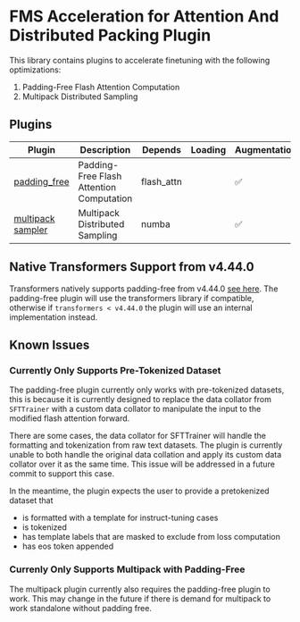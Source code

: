 # FMS Acceleration for Attention And Distributed Packing Plugin

This library contains plugins to accelerate finetuning with the following optimizations:

1. Padding-Free Flash Attention Computation
2. Multipack Distributed Sampling


## Plugins

Plugin | Description | Depends | Loading | Augmentation | Callbacks
--|--|--|--|--|--
[padding_free](./src/fms_acceleration_aadp/framework_plugin_padding_free.py) | Padding-Free Flash Attention Computation | flash_attn | | ✅ | 
[multipack sampler](./src/fms_acceleration_aadp/framework_plugin_multipack.py) | Multipack Distributed Sampling | numba | | ✅ | 


## Native Transformers Support from v4.44.0
Transformers natively supports padding-free from v4.44.0 [see here](https://github.com/huggingface/transformers/pull/31629). The padding-free plugin will use the transformers library if compatible, 
otherwise if `transformers < v4.44.0` the plugin will use an internal implementation instead.

## Known Issues

### Currently Only Supports Pre-Tokenized Dataset

The padding-free plugin currently only works with pre-tokenized datasets, this is because it is currently designed to replace 
the data collator from `SFTTrainer` with a custom data collator to manipulate the input to the modified flash attention forward. 

There are some cases, the data collator for SFTTrainer will handle the formatting and tokenization from raw text datasets. The plugin
is currently unable to both handle the original data collation and apply its custom data collator over it as the same time. This issue 
will be addressed in a future commit to support this case. 

In the meantime, the plugin expects the user to provide a pretokenized dataset that
- is formatted with a template for instruct-tuning cases
- is tokenized
- has template labels that are masked to exclude from loss computation
- has eos token appended

### Currenly Only Supports Multipack with Padding-Free

The multipack plugin currently also requires the padding-free plugin to work.
This may change in the future if there is demand for multipack to work standalone without padding free.

